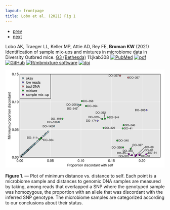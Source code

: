 ```yaml
---
layout: frontpage
title: Lobo et al. (2021) Fig 1
---
```


<div class="navbar">
  <div class="navbar-inner">
      <ul class="nav">
          <li><a href="genhmm_fig1.html">prev</a></li>
          <li><a href="iplotCorr.html">next</a></li>
      </ul>
  </div>
</div>

Lobo AK, Traeger LL, Keller MP, Attie AD, Rey FE, **Broman KW** (2021)
Identification of sample mix-ups and mixtures in microbiome data in
Diversity Outbred mice. [G3
(Bethesda)](https://academic.oup.com/g3journal) 11:jkab308
[![PubMed](../icons16/pubmed-icon.png)](https://pubmed.ncbi.nlm.nih.gov/34499168/)
[![pdf](../icons16/pdf-icon.png)](
https://academic.oup.com/g3journal/advance-article-pdf/doi/10.1093/g3journal/jkab308/40259169/jkab308.pdf)
[![GitHub](../icons16/github-icon.png)](https://github.com/kbroman/Paper_MBmixups)
[![R/mbmixture software](../icons16/R-icon.png)](https://github.com/kbroman/mbmixture)
[![doi](../icons16/doi-icon.png)](https://doi.org/10.1093/g3journal/jkab308)

![Lobo et al. (2021) Fig 1](../bigpublpics/mbmixups_fig1_lg.png)

**Figure 1**. &mdash; Plot of minimum distance vs. distance to self. Each point is a
microbiome sample and distances to genomic DNA samples are measured
by taking, among reads that overlapped a SNP where the genotyped
sample was homozygous, the proportion with an allele that was
discordant with the inferred SNP genotype. The microbiome samples
are categorized according to our conclusions about their
status.
